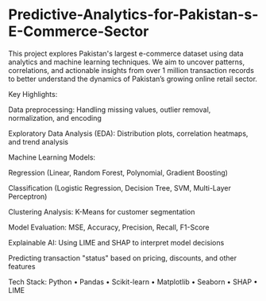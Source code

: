 # Predictive-Analytics-for-Pakistan-s-E-Commerce-Sector

This project explores Pakistan's largest e-commerce dataset using data analytics and machine learning techniques.
We aim to uncover patterns, correlations, and actionable insights from over 1 million transaction records to better understand the dynamics of Pakistan’s growing online retail sector.

Key Highlights:

Data preprocessing: Handling missing values, outlier removal, normalization, and encoding

Exploratory Data Analysis (EDA): Distribution plots, correlation heatmaps, and trend analysis

Machine Learning Models:

Regression (Linear, Random Forest, Polynomial, Gradient Boosting)

Classification (Logistic Regression, Decision Tree, SVM, Multi-Layer Perceptron)

Clustering Analysis: K-Means for customer segmentation

Model Evaluation: MSE, Accuracy, Precision, Recall, F1-Score

Explainable AI: Using LIME and SHAP to interpret model decisions

Predicting transaction "status" based on pricing, discounts, and other features

Tech Stack:
Python • Pandas • Scikit-learn • Matplotlib • Seaborn • SHAP • LIME
